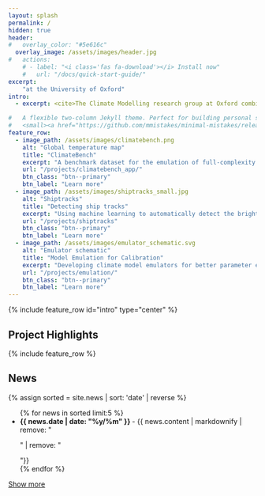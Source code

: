 ```yaml
---
layout: splash
permalink: /
hidden: true
header:
#   overlay_color: "#5e616c"
  overlay_image: /assets/images/header.jpg
#   actions:
    # - label: "<i class='fas fa-download'></i> Install now"
    #   url: "/docs/quick-start-guide/"
excerpt: 
    "at the University of Oxford"
intro: 
  - excerpt: <cite>The Climate Modelling research group at Oxford combines climate and computer science to build better models of the climate on Earth and other planets. We do research on numerical modelling, machine learning and high-performance computing for efficient predictions of future climates; data compression and information theory; and software engineering to build next-generation climate models. </cite>

#   A flexible two-column Jekyll theme. Perfect for building personal sites, blogs, and portfolios.<br />
#   <small><a href="https://github.com/mmistakes/minimal-mistakes/releases/tag/4.24.0">Latest release v4.24.0</a></small>
feature_row:
  - image_path: /assets/images/climatebench.png
    alt: "Global temperature map"
    title: "ClimateBench"
    excerpt: "A benchmark dataset for the emulation of full-complexity climate models."
    url: "/projects/climatebench_app/"
    btn_class: "btn--primary"
    btn_label: "Learn more"
  - image_path: /assets/images/shiptracks_small.jpg
    alt: "Shiptracks"
    title: "Detecting ship tracks"
    excerpt: "Using machine learning to automatically detect the brightening effect that shipping can have on clouds."
    url: "/projects/shiptracks"
    btn_class: "btn--primary"
    btn_label: "Learn more"
  - image_path: /assets/images/emulator_schematic.svg
    alt: "Emulator schematic"
    title: "Model Emulation for Calibration"
    excerpt: "Developing climate model emulators for better parameter estimation and calibration."
    url: "/projects/emulation/"
    btn_class: "btn--primary"
    btn_label: "Learn more"    
---
```


{% include feature_row id="intro" type="center" %}

## Project Highlights

{% include feature_row %}

## News

{% assign sorted = site.news | sort: 'date' | reverse %}

<div id='short_news' style="display: block;">
  <ul>
  {% for news in sorted limit:5 %}
    <li><b> {{ news.date | date: "%y/%m" }} </b> - {{ news.content | markdownify  | remove: "<p>" | remove: "</p>"}} </li>
  {% endfor %}
  </ul>
  <a href="#" onclick="hideBlock('short_news'); showBlock('long_news'); return false;" class="btn btn--primary">Show more</a>
</div>

<div id='long_news' style="display: none;">
  <ul>
  {% assign sorted = site.news | sort: 'date' | reverse %}
  {% for news in sorted %}
    <li><b> {{ news.date | date: "%y/%m" }} </b> - {{ news.content | markdownify  | remove: "<p>" | remove: "</p>"}} </li>
  {% endfor %}
  </ul>
  <a href="#" onclick="hideBlock('long_news'); showBlock('short_news'); return false;" class="btn btn--primary">Show less</a>
</div>
